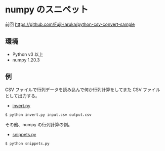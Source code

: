 # numpy のスニペット

前回 https://github.com/FujiHaruka/python-csv-convert-sample

## 環境

- Python v3 以上
- numpy 1.20.3

## 例

CSV ファイルで行列データを読み込んで何か行列計算をしてまた CSV ファイルとして出力する。

- [invert.py](./invert.py)

```bash
$ python invert.py input.csv output.csv
```

その他、numpy の行列計算の例。

- [snippets.py](./snippets.py)

```bash
$ python snippets.py
```
